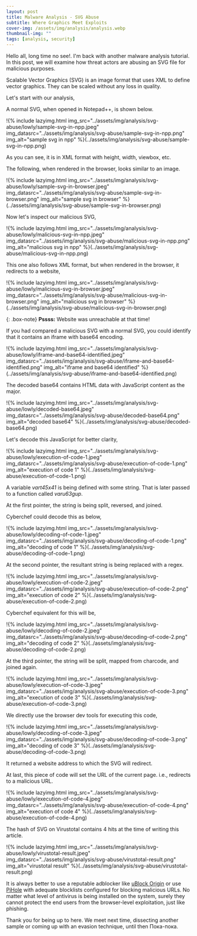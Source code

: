 ```yaml
---
layout: post
title: Malware Analysis - SVG Abuse
subtitle: Where Graphics Meet Exploits
cover-img: /assets/img/analysis/analysis.webp
thumbnail-img: ""
tags: [analysis, security]
---
```


Hello all, long time no see!. I'm back with another malware analysis tutorial. In this post, we will examine how threat actors are abusing an SVG file for malicious purposes.

Scalable Vector Graphics (SVG) is an image format that uses XML to define vector graphics. They can be scaled without any loss in quality.

Let's start with our analysis,

A normal SVG, when opened in Notepad++, is shown below.

!{% include lazyimg.html img_src="../assets/img/analysis/svg-abuse/lowly/sample-svg-in-npp.jpeg" img_datasrc="../assets/img/analysis/svg-abuse/sample-svg-in-npp.png" img_alt="sample svg in npp" %}(../assets/img/analysis/svg-abuse/sample-svg-in-npp.png)

As you can see, it is in XML format with height, width, viewbox, etc.

The following, when rendered in the browser, looks similar to an image.

!{% include lazyimg.html img_src="../assets/img/analysis/svg-abuse/lowly/sample-svg-in-browser.jpeg" img_datasrc="../assets/img/analysis/svg-abuse/sample-svg-in-browser.png" img_alt="sample svg in browser" %}(../assets/img/analysis/svg-abuse/sample-svg-in-browser.png)

Now let's inspect our malicious SVG,

!{% include lazyimg.html img_src="../assets/img/analysis/svg-abuse/lowly/malicious-svg-in-npp.jpeg" img_datasrc="../assets/img/analysis/svg-abuse/malicious-svg-in-npp.png" img_alt="malicious svg in npp" %}(../assets/img/analysis/svg-abuse/malicious-svg-in-npp.png)

This one also follows XML format, but when rendered in the browser, it redirects to a website,

!{% include lazyimg.html img_src="../assets/img/analysis/svg-abuse/lowly/malicious-svg-in-browser.jpeg" img_datasrc="../assets/img/analysis/svg-abuse/malicious-svg-in-browser.png" img_alt="malicious svg in browser" %}(../assets/img/analysis/svg-abuse/malicious-svg-in-browser.png)

{: .box-note}
**Pssss:** Website was unreachable at that time!

If you had compared a malicious SVG with a normal SVG, you could identify that it contains an iframe with base64 encoding.

!{% include lazyimg.html img_src="../assets/img/analysis/svg-abuse/lowly/iframe-and-base64-identified.jpeg" img_datasrc="../assets/img/analysis/svg-abuse/iframe-and-base64-identified.png" img_alt="iframe and base64 identified" %}(../assets/img/analysis/svg-abuse/iframe-and-base64-identified.png)

The decoded base64 contains HTML data with JavaScript content as the major.

!{% include lazyimg.html img_src="../assets/img/analysis/svg-abuse/lowly/decoded-base64.jpeg" img_datasrc="../assets/img/analysis/svg-abuse/decoded-base64.png" img_alt="decoded base64" %}(../assets/img/analysis/svg-abuse/decoded-base64.png)

Let's decode this JavaScript for better clarity,

!{% include lazyimg.html img_src="../assets/img/analysis/svg-abuse/lowly/execution-of-code-1.jpeg" img_datasrc="../assets/img/analysis/svg-abuse/execution-of-code-1.png" img_alt="execution of code 1" %}(../assets/img/analysis/svg-abuse/execution-of-code-1.png)

A variable _vart45x41_ is being defined with some string. That is later passed to a function called _varu63gup_.

At the first pointer, the string is being split, reversed, and joined.

Cyberchef could decode this as below,

!{% include lazyimg.html img_src="../assets/img/analysis/svg-abuse/lowly/decoding-of-code-1.jpeg" img_datasrc="../assets/img/analysis/svg-abuse/decoding-of-code-1.png" img_alt="decoding of code 1" %}(../assets/img/analysis/svg-abuse/decoding-of-code-1.png)

At the second pointer, the resultant string is being replaced with a regex.

!{% include lazyimg.html img_src="../assets/img/analysis/svg-abuse/lowly/execution-of-code-2.jpeg" img_datasrc="../assets/img/analysis/svg-abuse/execution-of-code-2.png" img_alt="execution of code 2" %}(../assets/img/analysis/svg-abuse/execution-of-code-2.png)

Cyberchef equivalent for this will be,

!{% include lazyimg.html img_src="../assets/img/analysis/svg-abuse/lowly/decoding-of-code-2.jpeg" img_datasrc="../assets/img/analysis/svg-abuse/decoding-of-code-2.png" img_alt="decoding of code 2" %}(../assets/img/analysis/svg-abuse/decoding-of-code-2.png)

At the third pointer, the string will be split, mapped from charcode, and joined again.

!{% include lazyimg.html img_src="../assets/img/analysis/svg-abuse/lowly/execution-of-code-3.jpeg" img_datasrc="../assets/img/analysis/svg-abuse/execution-of-code-3.png" img_alt="execution of code 3" %}(../assets/img/analysis/svg-abuse/execution-of-code-3.png)

We directly use the browser dev tools for executing this code,

!{% include lazyimg.html img_src="../assets/img/analysis/svg-abuse/lowly/decoding-of-code-3.jpeg" img_datasrc="../assets/img/analysis/svg-abuse/decoding-of-code-3.png" img_alt="decoding of code 3" %}(../assets/img/analysis/svg-abuse/decoding-of-code-3.png)

It returned a website address to which the SVG will redirect.

At last, this piece of code will set the URL of the current page. i.e., redirects to a malicious URL.

!{% include lazyimg.html img_src="../assets/img/analysis/svg-abuse/lowly/execution-of-code-4.jpeg" img_datasrc="../assets/img/analysis/svg-abuse/execution-of-code-4.png" img_alt="execution of code 4" %}(../assets/img/analysis/svg-abuse/execution-of-code-4.png)

The hash of SVG on Virustotal contains 4 hits at the time of writing this article.

!{% include lazyimg.html img_src="../assets/img/analysis/svg-abuse/lowly/virustotal-result.jpeg" img_datasrc="../assets/img/analysis/svg-abuse/virustotal-result.png" img_alt="virustotal result" %}(../assets/img/analysis/svg-abuse/virustotal-result.png)

It is always better to use a reputable adblocker like [uBlock Origin](https://ublockorigin.com/) or use [PiHole](https://pi-hole.net/) with adequate blocklists configured for blocking malicious URLs. No matter what level of antivirus is being installed on the system, surely they cannot protect the end users from the browser-level exploitation, just like phishing.

Thank you for being up to here. We meet next time, dissecting another sample or coming up with an evasion technique, until then Пока-пока.

